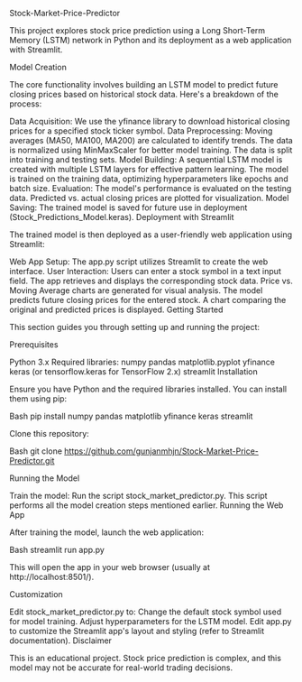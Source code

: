 Stock-Market-Price-Predictor

This project explores stock price prediction using a Long Short-Term Memory (LSTM) network in Python and its deployment as a web application with Streamlit.

Model Creation

The core functionality involves building an LSTM model to predict future closing prices based on historical stock data. Here's a breakdown of the process:

Data Acquisition: We use the yfinance library to download historical closing prices for a specified stock ticker symbol.
Data Preprocessing:
Moving averages (MA50, MA100, MA200) are calculated to identify trends.
The data is normalized using MinMaxScaler for better model training.
The data is split into training and testing sets.
Model Building:
A sequential LSTM model is created with multiple LSTM layers for effective pattern learning.
The model is trained on the training data, optimizing hyperparameters like epochs and batch size.
Evaluation:
The model's performance is evaluated on the testing data.
Predicted vs. actual closing prices are plotted for visualization.
Model Saving:
The trained model is saved for future use in deployment (Stock_Predictions_Model.keras).
Deployment with Streamlit

The trained model is then deployed as a user-friendly web application using Streamlit:

Web App Setup: The app.py script utilizes Streamlit to create the web interface.
User Interaction:
Users can enter a stock symbol in a text input field.
The app retrieves and displays the corresponding stock data.
Price vs. Moving Average charts are generated for visual analysis.
The model predicts future closing prices for the entered stock.
A chart comparing the original and predicted prices is displayed.
Getting Started

This section guides you through setting up and running the project:

Prerequisites

Python 3.x
Required libraries:
numpy
pandas
matplotlib.pyplot
yfinance
keras (or tensorflow.keras for TensorFlow 2.x)
streamlit
Installation

Ensure you have Python and the required libraries installed. You can install them using pip:

Bash
pip install numpy pandas matplotlib yfinance keras streamlit


 Clone this repository:

Bash
git clone https://github.com/gunjanmhjn/Stock-Market-Price-Predictor.git


 Running the Model

Train the model: Run the script stock_market_predictor.py. This script performs all the model creation steps mentioned earlier.
Running the Web App

After training the model, launch the web application:

Bash
streamlit run app.py


 This will open the app in your web browser (usually at http://localhost:8501/).

Customization

Edit stock_market_predictor.py to:
Change the default stock symbol used for model training.
Adjust hyperparameters for the LSTM model.
Edit app.py to customize the Streamlit app's layout and styling (refer to Streamlit documentation).
Disclaimer

This is an educational project. Stock price prediction is complex, and this model may not be accurate for real-world trading decisions.
